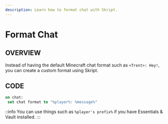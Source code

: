 ```yaml
---
description: Learn how to format chat with Skript.
---
```


# Format Chat

## OVERVIEW

Instead of having the default Minecraft chat format such as `<Trent>: Hey!`, you can create a custom format using Skript.

## CODE

```vb
on chat:
 set chat format to "%player%: %message%"
```

::info
You can use things such as `%player's prefix%` if you have Essentials & Vault installed.
:::
